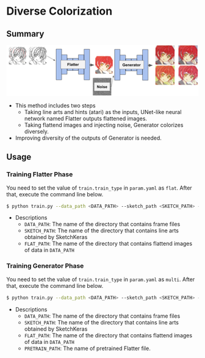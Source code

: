 # Diverse Colorization

## Summary

![](./data/concept.png)

- This method includes two steps
  - Taking line arts and hints (atari) as the inputs, UNet-like neural network named Flatter outputs flattened images.
  - Taking flattend images and injecting noise, Generator colorizes diversely.
- Improving diversity of the outputs of Generator is needed.

## Usage

### Training Flatter Phase
You need to set the value of `train.train_type` in `param.yaml` as `flat`. After that, execute the command line below.

```bash
$ python train.py --data_path <DATA_PATH> --sketch_path <SKETCH_PATH> --flat_path <FLAT_PATH>
```
- Descriptions
    - `DATA_PATH`: The name of the directory that contains frame files
    - `SKETCH_PATH`: The name of the directory that contains line arts obtained by SketchKeras
    - `FLAT_PATH`: The name of the directory that contains flattend images of data in `DATA_PATH`

### Training Generator Phase
You need to set the value of `train.train_type` in `param.yaml` as `multi`. After that, execute the command line below.

```bash
$ python train.py --data_path <DATA_PATH> --sketch_path <SKETCH_PATH> --flat_path <FLAT_PATH> --pretrain_path <PRETRAIN_PATH>
```
- Descriptions
    - `DATA_PATH`: The name of the directory that contains frame files
    - `SKETCH_PATH`: The name of the directory that contains line arts obtained by SketchKeras
    - `FLAT_PATH`: The name of the directory that contains flattend images of data in `DATA_PATH`
    - `PRETRAIN_PATH`: The name of pretrained Flatter file.